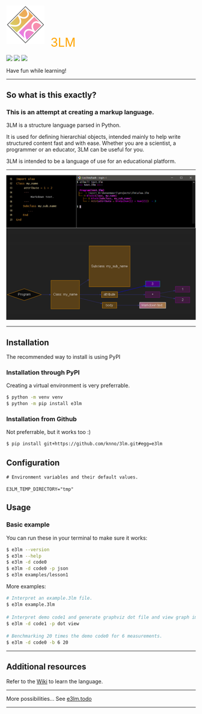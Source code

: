 ![3LM](./assets/img/logo.png) &nbsp;&nbsp; <span style="color: orange; font-size: 32px; vertical-align: middle;">3LM</span>

<img src="https://img.shields.io/github/license/knno/3lm" /> <img src="https://img.shields.io/github/repo-size/knno/3lm" /> <img src="https://img.shields.io/pypi/v/e3lm" /> 

Have fun while learning!

---

## So what is this exactly?

### This is an attempt at creating a markup language.

3LM is a structure language parsed in Python.

It is used for defining hierarchial objects, intended mainly to help write structured content fast and with ease.
Whether you are a scientist, a programmer or an educator, 3LM can be useful for you.

3LM is intended to be a language of use for an educational platform.

---

![Screenshot](./assets/img/screenshotto.jpg)

---

## Installation

The recommended way to install is using PyPI

### Installation through PyPI
Creating a virtual environment is very preferrable.

```bash
$ python -m venv venv
$ python -m pip install e3lm
```

### Installation from Github

Not preferrable, but it works too :)

```bash
$ pip install git+https://github.com/knno/3lm.git#egg=e3lm
```

## Configuration
```env
# Environment variables and their default values.

E3LM_TEMP_DIRECTORY="tmp"
```

## Usage

### Basic example

You can run these in your terminal to make sure it works:

```bash
$ e3lm --version
$ e3lm --help
$ e3lm -d code0
$ e3lm -d code0 -p json
$ e3lm examples/lesson1
```

More examples:

```bash
# Interpret an example.3lm file.
$ e3lm example.3lm

# Interpret demo code1 and generate graphviz dot file and view graph image.
$ e3lm -d code1 -p dot view

# Benchmarking 20 times the demo code0 for 6 measurements.
$ e3lm -d code0 -b 6 20
```

---

## Additional resources

Refer to the [Wiki](https://github.com/knno/3lm/wiki) to learn the language.

---

More possibilities... See [e3lm.todo](https://github.com/knno/3lm/blob/master/e3lm.todo)

---
